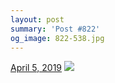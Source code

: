 ```yaml
---
layout: post
summary: 'Post #822'
og_image: 822-538.jpg
---
```


<p>
  <time>
    <a href="/822">April 5, 2019</a>
  </time>
  <a href="/822">
    <img src="{{ site.assets_url }}/822-269.jpg" srcset="{{ site.assets_url }}/822-134.jpg 134w, {{ site.assets_url }}/822-269.jpg 269w, {{ site.assets_url }}/822-403.jpg 403w, {{ site.assets_url }}/822-538.jpg 538w" sizes="(min-width: 700px) 50vw, calc(100vw - 2rem)" />
  </a>
</p>
